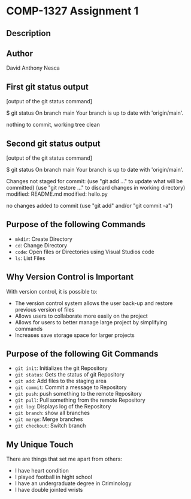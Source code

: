 # COMP-1327 Assignment 1

## Description


## Author
David Anthony Nesca

## First git status output

[output of the git status command]


$ git status
On branch main
Your branch is up to date with 'origin/main'.

nothing to commit, working tree clean

## Second git status output

[output of the git status command]

$ git status
On branch main
Your branch is up to date with 'origin/main'.

Changes not staged for commit:
  (use "git add <file>..." to update what will be committed)
  (use "git restore <file>..." to discard changes in working directory)
        modified:   README.md
        modified:   hello.py

no changes added to commit (use "git add" and/or "git commit -a")

## Purpose of the following Commands

- `mkdir`: Create Directory
- `cd`: Change Directory
- `code`: Open files or Directories using Visual Studios code
- `ls`: List Files

## Why Version Control is Important

With version control, it is possible to:

- The version control system allows the user back-up and restore previous version of files
- Allows users to collaborate more easily on the project 
- Allows for users to better manage large project by simplifying commands
- Increases save storage space for larger projects

## Purpose of the following Git Commands

- `git init`: Initializes the git Repository 
- `git status`: Gets the status of git Repository 
- `git add`: Add files to the staging area 
- `git commit`: Commit a message to Repository 
- `git push`: push something to the remote Repository 
- `git pull`: Pull something from the remote Repository
- `git log`: Displays log of the Repository 
- `git branch`: show all branches
- `git merge`: Merge branches
- `git checkout`: Switch branch 

## My Unique Touch

There are things that set me apart from others:

- I have heart condition
- I played football in hight school
- I have an undergraduate degree in Criminology
- I have double jointed wrists


